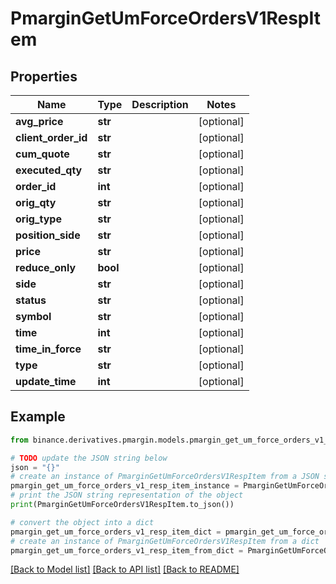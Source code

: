 # PmarginGetUmForceOrdersV1RespItem


## Properties

Name | Type | Description | Notes
------------ | ------------- | ------------- | -------------
**avg_price** | **str** |  | [optional] 
**client_order_id** | **str** |  | [optional] 
**cum_quote** | **str** |  | [optional] 
**executed_qty** | **str** |  | [optional] 
**order_id** | **int** |  | [optional] 
**orig_qty** | **str** |  | [optional] 
**orig_type** | **str** |  | [optional] 
**position_side** | **str** |  | [optional] 
**price** | **str** |  | [optional] 
**reduce_only** | **bool** |  | [optional] 
**side** | **str** |  | [optional] 
**status** | **str** |  | [optional] 
**symbol** | **str** |  | [optional] 
**time** | **int** |  | [optional] 
**time_in_force** | **str** |  | [optional] 
**type** | **str** |  | [optional] 
**update_time** | **int** |  | [optional] 

## Example

```python
from binance.derivatives.pmargin.models.pmargin_get_um_force_orders_v1_resp_item import PmarginGetUmForceOrdersV1RespItem

# TODO update the JSON string below
json = "{}"
# create an instance of PmarginGetUmForceOrdersV1RespItem from a JSON string
pmargin_get_um_force_orders_v1_resp_item_instance = PmarginGetUmForceOrdersV1RespItem.from_json(json)
# print the JSON string representation of the object
print(PmarginGetUmForceOrdersV1RespItem.to_json())

# convert the object into a dict
pmargin_get_um_force_orders_v1_resp_item_dict = pmargin_get_um_force_orders_v1_resp_item_instance.to_dict()
# create an instance of PmarginGetUmForceOrdersV1RespItem from a dict
pmargin_get_um_force_orders_v1_resp_item_from_dict = PmarginGetUmForceOrdersV1RespItem.from_dict(pmargin_get_um_force_orders_v1_resp_item_dict)
```
[[Back to Model list]](../README.md#documentation-for-models) [[Back to API list]](../README.md#documentation-for-api-endpoints) [[Back to README]](../README.md)


